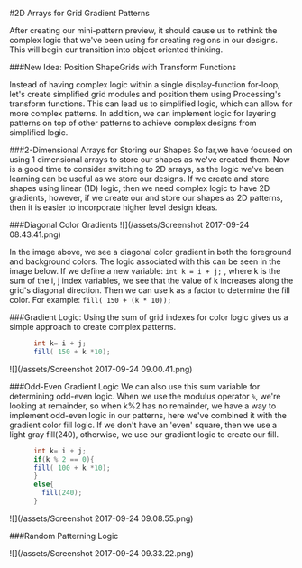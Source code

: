 #2D Arrays for Grid Gradient Patterns

After creating our mini-pattern preview, it should cause us to rethink the complex logic that we've been using for creating regions in our designs. This will begin our transition into object oriented thinking.

###New Idea: Position ShapeGrids with Transform Functions 

Instead of having complex logic within a single display-function for-loop, let's create simplified grid modules and position them using Processing's transform functions.  This can lead us to simplified logic, which can allow for more complex patterns.  In addition, we can implement logic for layering patterns on top of other patterns to achieve complex designs from simplified logic.  

###2-Dimensional Arrays for Storing our Shapes
So far,we have focused on using 1 dimensional arrays to store our shapes as we've created them.  Now is a good time to consider switching to 2D arrays, as the logic we've been learning can be useful as we store our designs. 
If we create and store shapes using linear (1D) logic, then we need complex logic to have 2D gradients, however, if we create our and store our shapes as 2D patterns, then  it is easier to incorporate higher level design ideas. 

 ###Diagonal Color Gradients
 ![](/assets/Screenshot 2017-09-24 08.43.41.png) 
 
In the image above, we see a diagonal color gradient in both the foreground and background colors. The logic associated with this can be seen in the image below.  If we define a new variable: `int k = i + j;` , where k is the sum of the i, j index variables, we see that the value of k increases along the grid's diagonal direction.  Then we can use k as a factor to determine the fill color. 
For example:  `fill( 150 + (k * 10)); ` 

###Gradient Logic:
Using the sum of grid indexes for color logic gives us a simple approach to create complex patterns.
    

```java
      int k= i + j; 
      fill( 150 + k *10);
```

![](/assets/Screenshot 2017-09-24 09.00.41.png)

###Odd-Even Gradient Logic
We can also use this sum variable for determining odd-even logic.  When we use the modulus operator `%`, we're looking at remainder, so when k%2 has no remainder, we have a way to implement odd-even logic in our patterns, here we've combined it with the gradient color fill logic. If we don't have an 'even' square, then we use a light gray fill(240), otherwise, we use our gradient logic to create our fill.

```java
      int k= i + j;
      if(k % 2 == 0){
      fill( 100 + k *10);
      }
      else{
        fill(240);
      }
```


![](/assets/Screenshot 2017-09-24 09.08.55.png)


###Random Patterning Logic 

![](/assets/Screenshot 2017-09-24 09.33.22.png)







